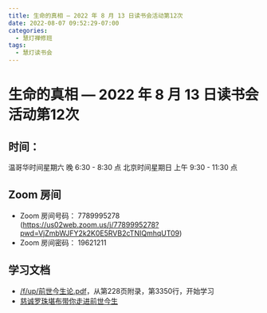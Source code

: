 ```yaml
---
title: 生命的真相 — 2022 年 8 月 13 日读书会活动第12次
date: 2022-08-07 09:52:29-07:00
categories:
  - 慧灯禅修班
tags:
  - 慧灯读书会
---
```

# 生命的真相 — 2022 年 8 月 13 日读书会活动第12次

## 时间：

温哥华时间星期六 晚 6:30 - 8:30 点
北京时间星期日 上午 9:30 - 11:30 点

## Zoom 房间

- Zoom 房间号码： 7789995278 (https://us02web.zoom.us/j/7789995278?pwd=VjZmbWJFY2k2K0E5RVB2cTNIQmhqUT09)
- Zoom 房间密码： 19621211

## 学习文档

- [/f/up/前世今生论.pdf](https://huidengchanxiu.net/hdv/f/up/前世今生论.pdf)，从第228页附录，第3350行，开始学习
- [慈诚罗珠堪布带你走进前世今生](https://youtu.be/BQK8ZL1x0L8)
